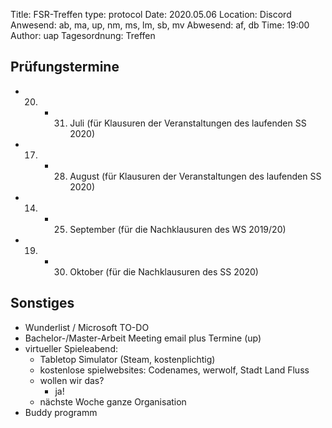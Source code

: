 Title: FSR-Treffen
type: protocol
Date: 2020.05.06
Location: Discord
Anwesend: ab, ma, up, nm, ms, lm, sb, mv
Abwesend: af, db
Time: 19:00
Author: uap
Tagesordnung: Treffen

## Prüfungstermine
* 20. - 31. Juli (für Klausuren der Veranstaltungen des laufenden SS 2020)
* 17. - 28. August (für Klausuren der Veranstaltungen des laufenden SS 2020)
* 14. - 25. September (für die Nachklausuren des WS 2019/20)
* 19. - 30. Oktober (für die Nachklausuren des SS 2020)

## Sonstiges
- Wunderlist / Microsoft TO-DO
- Bachelor-/Master-Arbeit Meeting email plus Termine (up)
- virtueller Spieleabend:
    - Tabletop Simulator (Steam, kostenplichtig)
    - kostenlose spielwebsites: Codenames, werwolf, Stadt Land Fluss 
    - wollen wir das?
        - ja!
    - nächste Woche ganze Organisation
- Buddy programm 